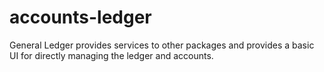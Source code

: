 accounts-ledger
===============

General Ledger provides services to other packages and provides a basic UI for directly managing the ledger and accounts.
